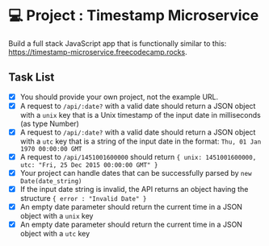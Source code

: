 # 💻 Project : Timestamp Microservice

Build a full stack JavaScript app that is functionally similar to this: https://timestamp-microservice.freecodecamp.rocks. 

## Task List

- [x] You should provide your own project, not the example URL.
- [x] A request to `/api/:date?` with a valid date should return a JSON object with a `unix` key that is a Unix timestamp of the input date in milliseconds (as type Number)
- [x] A request to `/api/:date?` with a valid date should return a JSON object with a `utc` key that is a string of the input date in the format: `Thu, 01 Jan 1970 00:00:00 GMT`
- [x] A request to `/api/1451001600000` should return `{ unix: 1451001600000, utc: "Fri, 25 Dec 2015 00:00:00 GMT" }`
- [x] Your project can handle dates that can be successfully parsed by `new Date(date_string)`
- [x] If the input date string is invalid, the API returns an object having the structure `{ error : "Invalid Date" }`
- [x] An empty date parameter should return the current time in a JSON object with a `unix` key
- [x] An empty date parameter should return the current time in a JSON object with a `utc` key